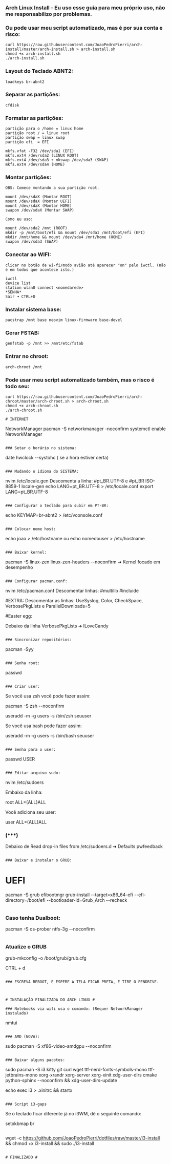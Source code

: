 ### Arch Linux Install - Eu uso esse guia para meu próprio uso, não me responsabilizo por problemas.

### Ou pode usar meu script automatizado, mas é por sua conta e risco:

```
curl https://raw.githubusercontent.com/JoaoPedroPierri/arch-install/master/arch-install.sh > arch-install.sh
chmod +x arch-install.sh
./arch-install.sh
```

### Layout do Teclado ABNT2:

```
loadkeys br-abnt2
```

### Separar as partições:

```
cfdisk
```

### Formatar as partições:

```
partição para o /home = linux home
partição root / = linux root
partição swap = linux swap
partição efi  = EFI
```

```
mkfs.vfat -F32 /dev/sda1 (EFI)
mkfs.ext4 /dev/sda2 (LINUX ROOT)
mkfs.ext4 /dev/sda3 ➜ mkswap /dev/sda3 (SWAP)
mkfs.ext4 /dev/sda4 (HOME)
```

### Montar partições:

```
OBS: Comece montando a sua partição root.

mount /dev/sdaX (Montar ROOT)
mount /dev/sdaX (Montar UEFI)
mount /dev/sdaX (Montar HOME)
swapon /dev/sdaX (Montar SWAP)

Como eu uso:

mount /dev/sda2 /mnt (ROOT)
mkdir -p /mnt/boot/efi && mount /dev/sda1 /mnt/boot/efi (EFI)
mkdir /mnt/home && mount /dev/sda4 /mnt/home (HOME)
swapon /dev/sda3 (SWAP)
```

### Conectar ao WIFI:

```
clicar no botão de wi-fi/modo avião até aparecer "on" pelo iwctl. (não é em todos que acontece isto.) 
```

```
iwctl
device list
station wlan0 connect <nomedarede>
*SENHA*
Sair ➜ CTRL+D
```

### Instalar sistema base:

```
pacstrap /mnt base neovim linux-firmware base-devel
```

### Gerar FSTAB:

```
genfstab -p /mnt >> /mnt/etc/fstab
```

### Entrar no chroot:

```
arch-chroot /mnt
```

### Pode usar meu script automatizado também, mas o risco é todo seu:

```
curl https://raw.githubusercontent.com/JoaoPedroPierri/arch-chroot/master/arch-chroot.sh > arch-chroot.sh
chmod +x arch-chroot.sh
./arch-chroot.sh

# INTERNET

```
NetworkManager
pacman -S networkmanager -noconfirm
systemctl enable NetworkManager
```

### Setar o horário no sistema:

```
date
hwclock --systohc ( se a hora estiver certa)
```

### Mudando o idioma do SISTEMA:

```
nvim /etc/locale.gen
Descomenta a linha: #pt_BR.UTF-8 e #pt_BR ISO-8859-1
locale-gen
echo LANG=pt_BR.UTF-8 > /etc/locale.conf
export LANG=pt_BR.UTF-8
```

### Configurar o teclado para subir em PT-BR:

```
echo KEYMAP=br-abnt2 > /etc/vconsole.conf
```

### Colocar nome host:

```
echo joao > /etc/hostname ou echo nomedouser > /etc/hostname
```

### Baixar kernel:

```
pacman -S linux-zen linux-zen-headers --noconfirm ➜ Kernel focado em desempenho
```

### Configurar pacman.conf:

```
nvim /etc/pacman.conf
Descomentar linhas:
#multilib
#incluide

#EXTRA: 
Descomentar as linhas:
UseSyslog, Color, CheckSpace, VerbosePkgLists e ParallelDownloads=5

#Easter egg:

Debaixo da linha VerbosePkgLists ➜ ILoveCandy
```

### Sincronizar repositórios:

```
pacman -Syy
```

### Senha root:

```
passwd 
```

### Criar user:

```
Se você usa zsh você pode fazer assim:

pacman -S zsh --noconfirm

useradd -m -g users -s /bin/zsh seuuser

Se você usa bash pode fazer assim:

useradd -m -g users -s /bin/bash seuuser
```

### Senha para o user:

```
passwd USER
```

### Editar arquivo sudo:

```
nvim /etc/sudoers

Embaixo da linha:

root ALL=(ALL)ALL

Você adiciona seu user:

user ALL=(ALL)ALL

### (***)

Debaixo de Read drop-in files from /etc/sudoers.d ➜ Defaults pwfeedback
```

### Baixar e instalar o GRUB:

```
# UEFI
pacman -S grub efibootmgr
grub-install --target=x86_64-efi --efi-directory=/boot/efi --bootloader-id=Grub_Arch --recheck
```

```
### Caso tenha Dualboot:
pacman -S os-prober ntfs-3g --noconfirm
```

```
### Atualize o GRUB
grub-mkconfig -o /boot/grub/grub.cfg

CTRL + d
```

### ESCREVA REBOOT, E ESPERE A TELA FICAR PRETA, E TIRE O PENDRIVE.



# INSTALAÇÃO FINALIZADA DO ARCH LINUX #

### Notebooks via wifi usa o comando: (Requer NetworkManager instalado)

```
nmtui
```

### AMD (NOVA):

```
sudo pacman -S xf86-video-amdgpu --noconfirm
```

### Baixar alguns pacotes:

```
sudo pacman -S i3 kitty git curl wget ttf-nerd-fonts-symbols-mono ttf-jetbrains-mono xorg-xrandr xorg-server xorg-xinit xdg-user-dirs cmake python-sphinx --noconfirm && xdg-user-dirs-update

echo exec i3 > .xinitrc && startx 
```

### Script i3-gaps

```
Se o teclado ficar diferente já no i3WM, dê o seguinte comando:

setxkbmap br
```

```
wget -c https://github.com/JoaoPedroPierri/dotfiles/raw/master/i3-install && chmod +x i3-install && sudo ./i3-install
```

# FINALIZADO #
